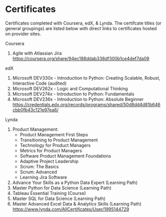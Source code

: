 # Certificates
Certificates completed with Coursera, edX, &amp; Lynda.  The certifcate titles (or general groupings) are listed below with direct links to certificates hosted on provider sites.

Coursera
  1. Agile with Atlassian Jira
  https://coursera.org/share/94ec188ddab338df300b1ce4def7da09


edX
  1. Microsoft DEV330x - Introduction to Python: Creating Scalable, Robust, Interactive Code (audited)
  2. Microsoft DEV262x - Logic and Computational Thinking
  3. Microsoft DEV274x - Introduction to Python: Fundamentals
  4. Microsoft DEV236x - Introduction to Python: Absolute Beginner
  https://credentials.edx.org/records/programs/shared/50d8dd4d81b646cbb0fb43c121e97ea6/


Lynda
  1. Product Management: 
     - Product Management First Steps
     - Transitioning to Product Management
     - Technology for Product Managers
     - Metrics for Product Managers
     - Software Product Management Foundations
     - Adaptive Project Leadership
     - Scrum: The Basics
     - Scrum: Advanced
     - Learning Jira Software
  2. Advance Your Skills as a Python Data Expert (Learning Path)
  3. Master Python for Data Science (Learning Path)
  4. Tableau Essential Training (Course)
  5. Master SQL for Data Science (Learning Path)
  6. Master Advanced Excel Data & Analytics Skills (Learning Path)
  https://www.lynda.com/AllCertificates/User/1995144729
  
